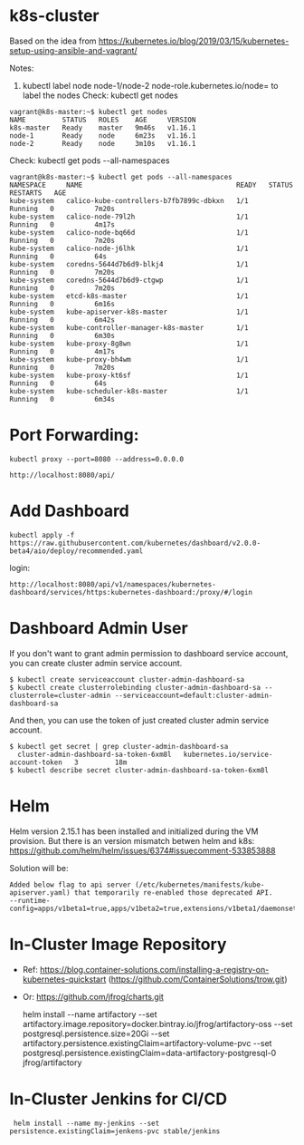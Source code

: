 # k8s-cluster
Based on the idea from https://kubernetes.io/blog/2019/03/15/kubernetes-setup-using-ansible-and-vagrant/

Notes:
 1. kubectl label node node-1/node-2 node-role.kubernetes.io/node=  to label the nodes
 Check:
   kubectl get nodes

>>>>
	vagrant@k8s-master:~$ kubectl get nodes
	NAME         STATUS   ROLES    AGE     VERSION
	k8s-master   Ready    master   9m46s   v1.16.1
	node-1       Ready    node     6m23s   v1.16.1
	node-2       Ready    node     3m10s   v1.16.1   
 

 
Check:
  kubectl get pods --all-namespaces 
>>>>
	vagrant@k8s-master:~$ kubectl get pods --all-namespaces
	NAMESPACE     NAME                                      READY   STATUS    RESTARTS   AGE
	kube-system   calico-kube-controllers-b7fb7899c-dbkxn   1/1     Running   0          7m20s
	kube-system   calico-node-79l2h                         1/1     Running   0          4m17s
	kube-system   calico-node-bq66d                         1/1     Running   0          7m20s
	kube-system   calico-node-j6lhk                         1/1     Running   0          64s
	kube-system   coredns-5644d7b6d9-blkj4                  1/1     Running   0          7m20s
	kube-system   coredns-5644d7b6d9-ctgwp                  1/1     Running   0          7m20s
	kube-system   etcd-k8s-master                           1/1     Running   0          6m16s
	kube-system   kube-apiserver-k8s-master                 1/1     Running   0          6m42s
	kube-system   kube-controller-manager-k8s-master        1/1     Running   0          6m30s
	kube-system   kube-proxy-8g8wn                          1/1     Running   0          4m17s
	kube-system   kube-proxy-bh4wm                          1/1     Running   0          7m20s
	kube-system   kube-proxy-kt6sf                          1/1     Running   0          64s
	kube-system   kube-scheduler-k8s-master                 1/1     Running   0          6m34s

Port Forwarding:
===============
	kubectl proxy --port=8080 --address=0.0.0.0

	http://localhost:8080/api/  

Add Dashboard
===============
	kubectl apply -f https://raw.githubusercontent.com/kubernetes/dashboard/v2.0.0-beta4/aio/deploy/recommended.yaml

login:

	http://localhost:8080/api/v1/namespaces/kubernetes-dashboard/services/https:kubernetes-dashboard:/proxy/#/login

Dashboard Admin User
==
If you don't want to grant admin permission to dashboard service account, you can create cluster admin service account.

	$ kubectl create serviceaccount cluster-admin-dashboard-sa
	$ kubectl create clusterrolebinding cluster-admin-dashboard-sa --clusterrole=cluster-admin --serviceaccount=default:cluster-admin-dashboard-sa
  
And then, you can use the token of just created cluster admin service account.
	
	$ kubectl get secret | grep cluster-admin-dashboard-sa
	  cluster-admin-dashboard-sa-token-6xm8l   kubernetes.io/service-account-token   3         18m
	$ kubectl describe secret cluster-admin-dashboard-sa-token-6xm8l  
	
Helm
==
Helm version 2.15.1 has been installed and initialized during the VM provision. But there is an version mismatch betwen helm and k8s:
https://github.com/helm/helm/issues/6374#issuecomment-533853888

Solution will be:

	Added below flag to api server (/etc/kubernetes/manifests/kube-apiserver.yaml) that temporarily re-enabled those deprecated API.
	--runtime-config=apps/v1beta1=true,apps/v1beta2=true,extensions/v1beta1/daemonsets=true,extensions/v1beta1/deployments=true,extensions/v1beta1/replicasets=true,extensions/v1beta1/networkpolicies=true,extensions/v1beta1/podsecuritypolicies=true



In-Cluster Image Repository
==
* Ref: https://blog.container-solutions.com/installing-a-registry-on-kubernetes-quickstart (https://github.com/ContainerSolutions/trow.git)
* Or: https://github.com/jfrog/charts.git
	
	helm install --name artifactory --set artifactory.image.repository=docker.bintray.io/jfrog/artifactory-oss --set postgresql.persistence.size=20Gi --set artifactory.persistence.existingClaim=artifactory-volume-pvc --set postgresql.persistence.existingClaim=data-artifactory-postgresql-0 jfrog/artifactory
	
	
In-Cluster Jenkins for CI/CD
==
	 helm install --name my-jenkins --set persistence.existingClaim=jenkens-pvc stable/jenkins